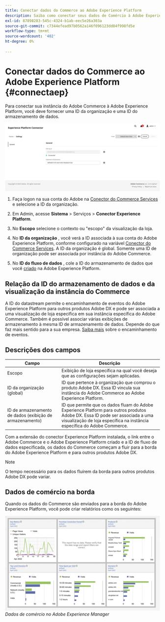 ```yaml
---
title: Conectar dados do Commerce ao Adobe Experience Platform
description: Saiba como conectar seus dados de Comércio à Adobe Experience Platform.
exl-id: 87898283-545c-4324-b1ab-eec5e26a303a
source-git-commit: c7344efead97b0562a146f096123dd84f998fd5e
workflow-type: tm+mt
source-wordcount: '402'
ht-degree: 0%

---
```


# Conectar dados do Commerce ao Adobe Experience Platform {#connectaep}

Para conectar sua instância do Adobe Commerce à Adobe Experience Platform, você deve fornecer uma ID da organização e uma ID do armazenamento de dados.

![Configuração do conector Experience Platform](assets/epc-config.png)

1. Faça logon na sua conta do Adobe na [Conector do Commerce Services](../landing/saas.md#organizationid) e selecione a ID da organização.

1. Em Admin, acesse **Sistema** > Serviços > **Conector Experience Platform**.

1. No **Escopo** selecione o contexto ou &quot;escopo&quot; da visualização da loja.

1. No **ID da organização** , você verá a ID associada à sua conta do Adobe Experience Platform, conforme configurado na variável [Conector do Commerce Services](../landing/saas.md#organizationid). A ID da organização é global. Somente uma ID de organização pode ser associada por instância do Adobe Commerce.

1. No **ID do fluxo de dados** , cole a ID do armazenamento de dados que você [criado](https://experienceleague.adobe.com/docs/experience-platform/edge/datastreams/overview.html) na Adobe Experience Platform.

## Relação da ID do armazenamento de dados e da visualização da instância do Commerce

A ID do datastream permite o encaminhamento de eventos do Adobe Experience Platform para outros produtos Adobe DX e pode ser associada a uma visualização de loja específica em sua instância específica do Adobe Commerce. Também é possível associar várias exibições de armazenamento à mesma ID de armazenamento de dados. Depende do que faz mais sentido para a sua empresa. [Saiba mais](https://experienceleague.adobe.com/docs/experience-platform/edge/datastreams/overview.html?lang=en#event-forwarding-settings) sobre o encaminhamento de eventos.

## Descrições dos campos

| Campo | Descrição |
|--- |--- |
| Escopo | Exibição de loja específica na qual você deseja que as configurações sejam aplicadas. |
| ID da organização (global) | ID que pertence à organização que comprou o produto Adobe DX. Essa ID vincula sua instância do Adobe Commerce ao Adobe Experience Platform. |
| ID de armazenamento de dados (exibição de armazenamento) | ID que permite que os dados fluam do Adobe Experience Platform para outros produtos Adobe DX. Essa ID pode ser associada a uma visualização de loja específica na instância específica do Adobe Commerce. |

Com a extensão do conector Experience Platform instalada, o link entre o Adobe Commerce e o Adobe Experience Platform criado e a ID de fluxo de dados especificada, os dados do Commerce começam a fluir para a borda do Adobe Experience Platform e para outros produtos Adobe DX.

>[!NOTE]
>
> O tempo necessário para os dados fluírem da borda para outros produtos Adobe DX pode variar.

## Dados de comércio na borda

Quando os dados do Commerce são enviados para a borda do Adobe Experience Platform, você pode criar relatórios como os seguintes:

![Dados de comércio no Adobe Experience Manager](assets/aem-data-1.png)
_Dados de comércio no Adobe Experience Manager_
